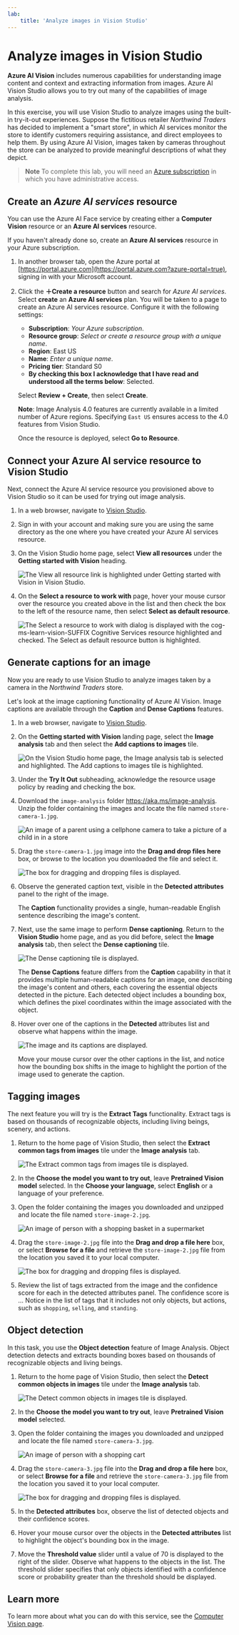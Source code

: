 ```yaml
---
lab:
    title: 'Analyze images in Vision Studio'
---
```


# Analyze images in Vision Studio 

**Azure AI Vision** includes numerous capabilities for understanding image content and context and extracting information from images. Azure AI Vision Studio allows you to try out many of the capabilities of image analysis. 

In this exercise, you will use Vision Studio to analyze images using the built-in try-it-out experiences. Suppose the fictitious retailer *Northwind Traders* has decided to implement a "smart store", in which AI services monitor the store to identify customers requiring assistance, and direct employees to help them. By using Azure AI Vision, images taken by cameras throughout the store can be analyzed to provide meaningful descriptions of what they depict. 

> **Note**
> To complete this lab, you will need an [Azure subscription](https://azure.microsoft.com/free?azure-portal=true) in which you have administrative access.

## Create an *Azure AI services* resource

You can use the Azure AI Face service by creating either a **Computer Vision** resource or an **Azure AI services** resource.

If you haven't already done so, create an **Azure AI services** resource in your Azure subscription.

1. In another browser tab, open the Azure portal at [https://portal.azure.com](https://portal.azure.com?azure-portal=true), signing in with your Microsoft account.

1. Click the **&#65291;Create a resource** button and search for *Azure AI services*. Select **create** an **Azure AI services** plan. You will be taken to a page to create an Azure AI services resource. Configure it with the following settings:
    - **Subscription**: *Your Azure subscription*.
    - **Resource group**: *Select or create a resource group with a unique name*.
    - **Region**: East US
    - **Name**: *Enter a unique name*.
    - **Pricing tier**: Standard S0
    - **By checking this box I acknowledge that I have read and understood all the terms below**: Selected.

    Select **Review + Create**, then select **Create**. 

    **Note**: Image Analysis 4.0 features are currently available in a limited number of Azure regions. Specifying `East US` ensures access to the 4.0 features from Vision Studio.

    Once the resource is deployed, select **Go to Resource**.

## Connect your Azure AI service resource to Vision Studio

Next, connect the Azure AI service resource you provisioned above to Vision Studio so it can be used for trying out image analysis.

1. In a web browser, navigate to [Vision Studio](https://portal.vision.cognitive.azure.com?azure-portal=true).

2. Sign in with your account and making sure you are using the same directory as the one where you have created your Azure AI services resource.

3. On the Vision Studio home page, select **View all resources** under the **Getting started with Vision** heading.

    ![The View all resource link is highlighted under Getting started with Vision in Vision Studio.](./media/analyze-images-vision/05-vision-studio-view-all-resources.png)

4. On the **Select a resource to work with** page, hover your mouse cursor over the resource you created above in the list and then check the box to the left of the resource name, then select **Select as default resource**.

    ![The Select a resource to work with dialog is displayed with the cog-ms-learn-vision-SUFFIX Cognitive Services resource highlighted and checked. The Select as default resource button is highlighted.](./media/analyze-images-vision/05-vision-studio-select-default-resource.png)

## Generate captions for an image

Now you are ready to use Vision Studio to analyze images taken by a camera in the *Northwind Traders* store.

Let's look at the image captioning functionality of Azure AI Vision. Image captions are available through the **Caption** and **Dense Captions** features.

1. In a web browser, navigate to [Vision Studio](https://portal.vision.cognitive.azure.com?azure-portal=true).

1. On the **Getting started with Vision** landing page, select the **Image analysis** tab and then select the **Add captions to images** tile.

    ![On the Vision Studio home page, the Image analysis tab is selected and highlighted. The Add captions to images tile is highlighted.](./media/analyze-images-vision/05-vision-studio-image-analysis-add-captions-to-images.png)

1. Under the **Try It Out** subheading, acknowledge the resource usage policy by reading and checking the box.  

1. Download the `image-analysis` folder https://aka.ms/image-analysis. Unzip the folder containing the images and locate the file named `store-camera-1.jpg`.

    ![An image of a parent using a cellphone camera to take a picture of a child in in a store](./media/analyze-images-vision/store-camera-1.jpg)

1. Drag the `store-camera-1.jpg` image into the **Drag and drop files here** box, or browse to the location you downloaded the file and select it.

    ![The box for dragging and dropping files is displayed.](./media/analyze-images-vision/05-vision-studio-try-it-out-drag-and-drop-file.png)

1. Observe the generated caption text, visible in the **Detected attributes** panel to the right of the image.

    The **Caption** functionality provides a single, human-readable English sentence describing the image's content.

1. Next, use the same image to perform **Dense captioning**. Return to the **Vision Studio** home page, and as you did before, select the **Image analysis** tab, then select the **Dense captioning** tile.

    ![The Dense captioning tile is displayed.](./media/analyze-images-vision/05-vision-studio-image-analysis-dense-captioning.png)

    The **Dense Captions** feature differs from the **Caption** capability in that it provides multiple human-readable captions for an image, one describing the image's content and others, each covering the essential objects detected in the picture. Each detected object includes a bounding box, which defines the pixel coordinates within the image associated with the object.

1. Hover over one of the captions in the **Detected** attributes list and observe what happens within the image.

    ![The image and its captions are displayed.](./media/analyze-images-vision/)

    Move your mouse cursor over the other captions in the list, and notice how the bounding box shifts in the image to highlight the portion of the image used to generate the caption.

## Tagging images

The next feature you will try is the **Extract Tags** functionality. Extract tags is based on thousands of recognizable objects, including living beings, scenery, and actions.

1. Return to the home page of Vision Studio, then select the **Extract common tags from images** tile under the **Image analysis** tab.

    ![The Extract common tags from images tile is displayed.](./media/analyze-images-vision/05-vision-studio-image-analysis-extract-common-tags.png)

2. In the **Choose the model you want to try out**, leave **Pretrained Vision model** selected. In the **Choose your language**, select **English** or a language of your preference.

3. Open the folder containing the images you downloaded and unzipped and locate the file named `store-image-2.jpg`.

    ![An image of person with a shopping basket in a supermarket](./media/analyze-images-vision/store-camera-2.jpg)

4. Drag the `store-image-2.jpg` file into the **Drag and drop a file here** box, or select **Browse for a file** and retrieve the `store-image-2.jpg` file from the location you saved it to your local computer.

    ![The box for dragging and dropping files is displayed.](./media/analyze-images-vision/05-vision-studio-try-it-out-drag-and-drop-file.png)

5. Review the list of tags extracted from the image and the confidence score for each in the detected attributes panel. The confidence score is ... Notice in the list of tags that it includes not only objects, but actions, such as `shopping`, `selling`, and `standing`.

## Object detection

In this task, you use the **Object detection** feature of Image Analysis. Object detection detects and extracts bounding boxes based on thousands of recognizable objects and living beings.

1. Return to the home page of Vision Studio, then select the **Detect common objects in images** tile under the **Image analysis** tab.

    ![The Detect common objects in images tile is displayed.](./media/analyze-images-vision/05-vision-studio-image-analysis-detect-common-objects.png)

1. In the **Choose the model you want to try out**, leave **Pretrained Vision model** selected.

1. Open the folder containing the images you downloaded and unzipped and locate the file named `store-camera-3.jpg`.

    ![An image of person with a shopping cart](./media/analyze-images-vision/store-camera-3.jpg)

1. Drag the `store-camera-3.jpg` file into the **Drag and drop a file here** box, or select **Browse for a file** and retrieve the `store-camera-3.jpg` file from the location you saved it to your local computer.

    ![The box for dragging and dropping files is displayed.](./media/analyze-images-vision/05-vision-studio-try-it-out-drag-and-drop-file.png)

1. In the **Detected attributes** box, observe the list of detected objects and their confidence scores.

1. Hover your mouse cursor over the objects in the **Detected attributes** list to highlight the object's bounding box in the image.

1. Move the **Threshold value** slider until a value of 70 is displayed to the right of the slider. Observe what happens to the objects in the list. The threshold slider specifies that only objects identified with a confidence score or probability greater than the threshold should be displayed.

## Learn more

To learn more about what you can do with this service, see the [Computer Vision page](https://azure.microsoft.com/products/ai-services?activetab=pivot:visiontab).